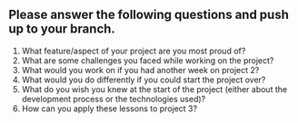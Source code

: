 ## Please answer the following questions and push up to your branch. 
1. What feature/aspect of your project are you most proud of?
2. What are some challenges you faced while working on the project?
3. What would you work on if you had another week on project 2?
4. What would you do differently if you could start the project over?
5. What do you wish you knew at the start of the project (either about the development process or the technologies used)?
6. How can you apply these lessons to project 3?